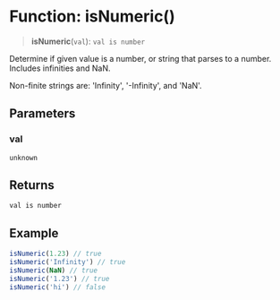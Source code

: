 # Function: isNumeric()

> **isNumeric**(`val`): `val is number`

Determine if given value is a number, or string that parses to a number. Includes infinities and NaN.

Non-finite strings are: 'Infinity', '-Infinity', and 'NaN'.

## Parameters

### val

`unknown`

## Returns

`val is number`

## Example

```ts
isNumeric(1.23) // true
isNumeric('Infinity') // true
isNumeric(NaN) // true
isNumeric('1.23') // true
isNumeric('hi') // false
```
